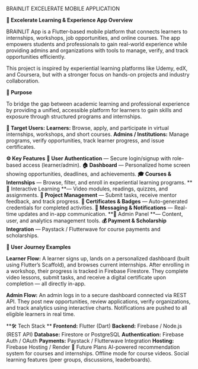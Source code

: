 BRAINLIT EXCELERATE MOBILE APPLICATION

**📘 Excelerate Learning & Experience App Overview**

BRAINLIT App is a Flutter-based mobile platform that connects learners to internships, workshops, job opportunities, and online courses. The app empowers students and professionals to gain real-world experience while providing admins and organizations with tools to manage, verify, and track opportunities efficiently.

This project is inspired by experiential learning platforms like Udemy, edX, and Coursera, but with a stronger focus on hands-on projects and industry collaboration.

**🎯 Purpose**

To bridge the gap between academic learning and professional experience by providing a unified, accessible platform for learners to gain skills and exposure through structured programs and internships.

**👥 Target Users:**
**Learners:** Browse, apply, and participate in virtual internships, workshops, and short courses. 
**Admins / Institutions:** Manage programs, verify opportunities, track learner progress, and issue certificates.

**⚙️ Key Features** 
**🔐 User Authentication** — Secure login/signup with role-based access (learner/admin). 
**🏠 Dashboard** — Personalized home screen showing opportunities, deadlines, and achievements. 
**🎓 Courses & Internships** — Browse, filter, and enroll in experiential learning programs. 
**🧠 Interactive Learning **— Video modules, readings, quizzes, and assignments. 
**📂 Project Management** — Submit tasks, receive mentor feedback, and track progress. 
**🏅 Certificates & Badges** — Auto-generated credentials for completed activities. 
**💬 Messaging & Notifications** — Real-time updates and in-app communication. 
**🧾 Admin Panel **— Content, user, and analytics management tools. 
**💰 Payment & Scholarship Integration** — Paystack / Flutterwave for course payments and scholarships. 


**🧭 User Journey Examples**

**Learner Flow:**
A learner signs up, lands on a personalized dashboard (built using Flutter’s Scaffold), and browses current internships. After enrolling in a workshop, their progress is tracked in Firebase Firestore. They complete video lessons, submit tasks, and receive a digital certificate upon completion — all directly in-app.

**Admin Flow:**
An admin logs in to a secure dashboard connected via REST API. They post new opportunities, review applications, verify organizations, and track analytics using interactive charts. Notifications are pushed to all eligible learners in real time.

**🛠️ Tech Stack **
**Frontend:** Flutter (Dart) 
**Backend:** Firebase / Node.js (REST API)
**Database:** Firestore or PostgreSQL
**Authentication:** Firebase Auth / OAuth 
**Payments:** Paystack / Flutterwave Integration 
**Hosting:** Firebase Hosting / Render 🚀 Future Plans AI-powered recommendation system for courses and internships. Offline mode for course videos. Social learning features (peer groups, discussions, leaderboards).
